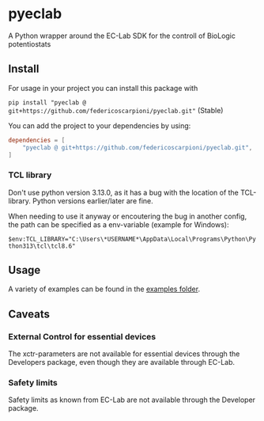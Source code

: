 # pyeclab
 A Python wrapper around the EC-Lab SDK for the controll of BioLogic potentiostats

## Install

For usage in your project you can install this package with 

`pip install "pyeclab @ git+https://github.com/federicoscarpioni/pyeclab.git"` (Stable)


You can add the project to your dependencies by using:
```toml
dependencies = [
    "pyeclab @ git+https://github.com/federicoscarpioni/pyeclab.git", 
]
```

### TCL library
Don't use python version 3.13.0, as it has a bug with the location of the TCL-library. Python versions earlier/later are fine.

When needing to use it anyway or encoutering the bug in another config, the path can be specified as a env-variable (example for Windows):

`$env:TCL_LIBRARY="C:\Users\*USERNAME*\AppData\Local\Programs\Python\Python313\tcl\tcl8.6"`


## Usage

A variety of examples can be found in the [examples folder](examples).

## Caveats

### External Control for essential devices

The xctr-parameters are not available for essential devices through the Developers package, even though they are available through EC-Lab.

### Safety limits

Safety limits as known from EC-Lab are not available through the Developer package.